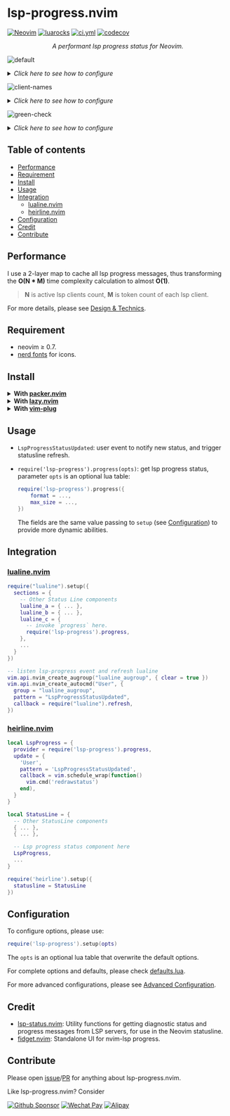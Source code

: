<!-- markdownlint-disable MD001 MD013 MD034 MD033 MD051 -->

# lsp-progress.nvim

<p>
<a href="https://github.com/neovim/neovim/releases/v0.7.0"><img alt="Neovim" src="https://img.shields.io/badge/require-0.7%2B-blue" /></a>
<a href="https://luarocks.org/modules/linrongbin16/lsp-progress.nvim"><img alt="luarocks" src="https://img.shields.io/luarocks/v/linrongbin16/lsp-progress.nvim" /></a>
<a href="https://github.com/linrongbin16/lsp-progress.nvim/actions/workflows/ci.yml"><img alt="ci.yml" src="https://img.shields.io/github/actions/workflow/status/linrongbin16/lsp-progress.nvim/ci.yml?label=ci" /></a>
<a href="https://app.codecov.io/github/linrongbin16/lsp-progress.nvim"><img alt="codecov" src="https://img.shields.io/codecov/c/github/linrongbin16/lsp-progress.nvim/main?label=codecov" /></a>
</p>

<p align="center"><i> A performant lsp progress status for Neovim. </i></p>

<!-- https://github.com/linrongbin16/lsp-progress.nvim/assets/6496887/a0436100-d35c-48a1-a9c4-4346b09d6b25 -->

![default](https://github.com/linrongbin16/lsp-progress.nvim/assets/6496887/e089234b-d465-45ae-840f-72a57b846b0d)

<details>
<summary><i>Click here to see how to configure</i></summary>

```lua
require("lsp-progress").setup()
```

</details>

<!-- https://github.com/linrongbin16/lsp-progress.nvim/assets/6496887/84f17744-9404-4a7b-bbdf-aac5babc0ed3 -->

![client-names](https://github.com/linrongbin16/lsp-progress.nvim/assets/6496887/01dac7a0-678a-421d-a243-9dba2576b15b)

<details>
<summary><i>Click here to see how to configure</i></summary>

```lua
require("lsp-progress").setup({
  client_format = function(client_name, spinner, series_messages)
    if #series_messages == 0 then
      return nil
    end
    return {
      name = client_name,
      body = spinner .. " " .. table.concat(series_messages, ", "),
    }
  end,
  format = function(client_messages)
    --- @param name string
    --- @param msg string?
    --- @return string
    local function stringify(name, msg)
      return msg and string.format("%s %s", name, msg) or name
    end

    local sign = "" -- nf-fa-gear \uf013
    local lsp_clients = vim.lsp.get_active_clients()
    local messages_map = {}
    for _, climsg in ipairs(client_messages) do
      messages_map[climsg.name] = climsg.body
    end

    if #lsp_clients > 0 then
      table.sort(lsp_clients, function(a, b)
        return a.name < b.name
      end)
      local builder = {}
      for _, cli in ipairs(lsp_clients) do
        if
          type(cli) == "table"
          and type(cli.name) == "string"
          and string.len(cli.name) > 0
        then
          if messages_map[cli.name] then
            table.insert(builder, stringify(cli.name, messages_map[cli.name]))
          else
            table.insert(builder, stringify(cli.name))
          end
        end
      end
      if #builder > 0 then
        return sign .. " " .. table.concat(builder, ", ")
      end
    end
    return ""
  end,
})
```

</details>

<!-- https://github.com/linrongbin16/lsp-progress.nvim/assets/6496887/9436de63-ea94-4ada-adb7-3812681a5106 -->

![green-check](https://github.com/linrongbin16/lsp-progress.nvim/assets/6496887/2666b105-4939-4985-8b5e-74bc43e5615c)

<details>
<summary><i>Click here to see how to configure</i></summary>

```lua
require("lsp-progress").setup({
  decay = 1200,
  series_format = function(title, message, percentage, done)
    local builder = {}
    local has_title = false
    local has_message = false
    if type(title) == "string" and string.len(title) > 0 then
      table.insert(builder, title)
      has_title = true
    end
    if type(message) == "string" and string.len(message) > 0 then
      table.insert(builder, message)
      has_message = true
    end
    if percentage and (has_title or has_message) then
      table.insert(builder, string.format("(%.0f%%)", percentage))
    end
    return { msg = table.concat(builder, " "), done = done }
  end,
  client_format = function(client_name, spinner, series_messages)
    if #series_messages == 0 then
      return nil
    end
    local builder = {}
    local done = true
    for _, series in ipairs(series_messages) do
      if not series.done then
        done = false
      end
      table.insert(builder, series.msg)
    end
    if done then
      spinner = "✓" -- replace your check mark
    end
    return "["
      .. client_name
      .. "] "
      .. spinner
      .. " "
      .. table.concat(builder, ", ")
  end,
})
```

</details>

## Table of contents

- [Performance](#performance)
- [Requirement](#requirement)
- [Install](#install)
- [Usage](#usage)
- [Integration](#integration)
  - [lualine.nvim](#lualinenvim)
  - [heirline.nvim](#heirlinenvim)
- [Configuration](#configuration)
- [Credit](#credit)
- [Contribute](#contribute)

## Performance

I use a 2-layer map to cache all lsp progress messages, thus transforming the
**O(N \* M)** time complexity calculation to almost **O(1)**.

> **N** is active lsp clients count, **M** is token count of each lsp client.

For more details, please see [Design & Technics](https://github.com/linrongbin16/lsp-progress.nvim/wiki/Design-&-Technics).

## Requirement

- neovim &ge; 0.7.
- [nerd fonts](https://www.nerdfonts.com/) for icons.

## Install

<details>
<summary><b>With <a href="https://github.com/wbthomason/packer.nvim">packer.nvim</a></b></summary>

```lua
-- lua
return require('packer').startup(function(use)
  use {
    'linrongbin16/lsp-progress.nvim',
    config = function()
      require('lsp-progress').setup()
    end
  }
end)
```

</details>

<details>
<summary><b>With <a href="https://github.com/folke/lazy.nvim">lazy.nvim</a></b></summary>

```lua
-- lua
require("lazy").setup({
  {
    'linrongbin16/lsp-progress.nvim',
    config = function()
      require('lsp-progress').setup()
    end
  }
})
```

</details>

<details>
<summary><b>With <a href="https://github.com/junegunn/vim-plug">vim-plug</a></b></summary>

```vim
" vim
call plug#begin()

Plug 'linrongbin16/lsp-progress.nvim'

call plug#end()

lua require('lsp-progress').setup()
```

</details>

## Usage

- `LspProgressStatusUpdated`: user event to notify new status, and trigger statusline
  refresh.
- `require('lsp-progress').progress(opts)`: get lsp progress status, parameter
  `opts` is an optional lua table:

  ```lua
  require('lsp-progress').progress({
      format = ...,
      max_size = ...,
  })
  ```

  The fields are the same value passing to `setup` (see [Configuration](#configuration))
  to provide more dynamic abilities.

## Integration

### [lualine.nvim](https://github.com/nvim-lualine/lualine.nvim)

```lua
require("lualine").setup({
  sections = {
    -- Other Status Line components
    lualine_a = { ... },
    lualine_b = { ... },
    lualine_c = {
      -- invoke `progress` here.
      require('lsp-progress').progress,
    },
    ...
  }
})

-- listen lsp-progress event and refresh lualine
vim.api.nvim_create_augroup("lualine_augroup", { clear = true })
vim.api.nvim_create_autocmd("User", {
  group = "lualine_augroup",
  pattern = "LspProgressStatusUpdated",
  callback = require("lualine").refresh,
})
```

### [heirline.nvim](https://github.com/rebelot/heirline.nvim)

```lua
local LspProgress = {
  provider = require('lsp-progress').progress,
  update = {
    'User',
    pattern = 'LspProgressStatusUpdated',
    callback = vim.schedule_wrap(function()
      vim.cmd('redrawstatus')
    end),
  }
}

local StatusLine = {
  -- Other StatusLine components
  { ... },
  { ... },

  -- Lsp progress status component here
  LspProgress,
  ...
}

require('heirline').setup({
  statusline = StatusLine
})
```

## Configuration

To configure options, please use:

```lua
require('lsp-progress').setup(opts)
```

The `opts` is an optional lua table that overwrite the default options.

For complete options and defaults, please check [defaults.lua](https://github.com/linrongbin16/lsp-progress.nvim/blob/main/lua/lsp-progress/defaults.lua).

For more advanced configurations, please see [Advanced Configuration](https://github.com/linrongbin16/lsp-progress.nvim/wiki/Advanced-Configuration).

## Credit

- [lsp-status.nvim](https://github.com/nvim-lua/lsp-status.nvim): Utility
  functions for getting diagnostic status and progress messages from LSP servers,
  for use in the Neovim statusline.
- [fidget.nvim](https://github.com/j-hui/fidget.nvim): Standalone UI for
  nvim-lsp progress.

## Contribute

Please open [issue](https://github.com/linrongbin16/lsp-progress.nvim/issues)/[PR](https://github.com/linrongbin16/lsp-progress.nvim/pulls) for anything about lsp-progress.nvim.

Like lsp-progress.nvim? Consider

[![Github Sponsor](https://img.shields.io/badge/-Sponsor%20Me%20on%20Github-magenta?logo=github&logoColor=white)](https://github.com/sponsors/linrongbin16)
[![Wechat Pay](https://img.shields.io/badge/-Tip%20Me%20on%20WeChat-brightgreen?logo=wechat&logoColor=white)](https://github.com/linrongbin16/lin.nvim/wiki/Sponsor)
[![Alipay](https://img.shields.io/badge/-Tip%20Me%20on%20Alipay-blue?logo=alipay&logoColor=white)](https://github.com/linrongbin16/lin.nvim/wiki/Sponsor)
